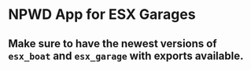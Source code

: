 # NPWD App for ESX Garages

## Make sure to have the newest versions of `esx_boat` and `esx_garage` with exports available.
